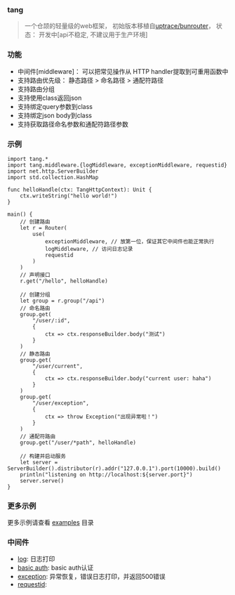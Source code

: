 ### tang
>一个仓颉的轻量级的web框架， 初始版本移植自[uptrace/bunrouter](https://github.com/uptrace/bunrouter)， 状态： 开发中[api不稳定, 不建议用于生产环境]

### 功能
- 中间件[middleware]： 可以把常见操作从 HTTP handler提取到可重用函数中
- 支持路由优先级： 静态路径 > 命名路径 > 通配符路径
- 支持路由分组
- 支持使用class返回json
- 支持绑定query参数到class
- 支持绑定json body到class
- 支持获取路径命名参数和通配符路径参数


### 示例
```cj
import tang.*
import tang.middleware.{logMiddleware, exceptionMiddleware, requestid}
import net.http.ServerBuilder
import std.collection.HashMap

func helloHandle(ctx: TangHttpContext): Unit {
    ctx.writeString("hello world!")
}

main() {
    // 创建路由
    let r = Router(
        use(
            exceptionMiddleware, // 放第一位，保证其它中间件也能正常执行
            logMiddleware, // 访问日志记录
            requestid
        )
    )
    // 声明接口
    r.get("/hello", helloHandle)

    // 创建分组
    let group = r.group("/api")
    // 命名路由
    group.get(
        "/user/:id",
        {
            ctx => ctx.responseBuilder.body("测试")
        }
    )
    // 静态路由
    group.get(
        "/user/current",
        {
            ctx => ctx.responseBuilder.body("current user: haha")
        }
    )
    group.get(
        "/user/exception",
        {
            ctx => throw Exception("出现异常啦！")
        }
    )
    // 通配符路由
    group.get("/user/*path", helloHandle)
    
    // 构建并启动服务
    let server = ServerBuilder().distributor(r).addr("127.0.0.1").port(10000).build()
    println("listening on http://localhost:${server.port}")
    server.serve()
}
```

### 更多示例
更多示例请查看 [examples](/examples/) 目录

### 中间件
- [log](/src/middleware/log.cj): 日志打印
- [basic auth](/src/middleware/basic_auth.cj): basic auth认证
- [exception](/src/middleware/exception.cj): 异常恢复，错误日志打印，并返回500错误
- [requestid](/src/middleware/requestid.cj): 